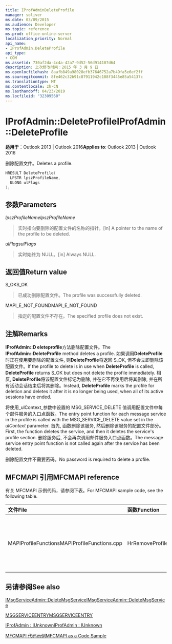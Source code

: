 ```yaml
---
title: IProfAdminDeleteProfile
manager: soliver
ms.date: 03/09/2015
ms.audience: Developer
ms.topic: reference
ms.prod: office-online-server
localization_priority: Normal
api_name:
- IProfAdmin.DeleteProfile
api_type:
- COM
ms.assetid: 730af2da-4c4a-42a7-9d52-56d914107d64
description: 上次修改时间：2015 年 3 月 9 日
ms.openlocfilehash: 8aafb849a98028efb37646752a7b49fa5e6ef2ff
ms.sourcegitcommit: 8fe462c32b91c87911942c188f3445e85a54137c
ms.translationtype: MT
ms.contentlocale: zh-CN
ms.lasthandoff: 04/23/2019
ms.locfileid: "32309560"
---
```

# <a name="iprofadmindeleteprofile"></a><span data-ttu-id="77f7b-103">IProfAdmin::DeleteProfile</span><span class="sxs-lookup"><span data-stu-id="77f7b-103">IProfAdmin::DeleteProfile</span></span>

  
  
<span data-ttu-id="77f7b-104">**适用于**：Outlook 2013 | Outlook 2016</span><span class="sxs-lookup"><span data-stu-id="77f7b-104">**Applies to**: Outlook 2013 | Outlook 2016</span></span> 
  
<span data-ttu-id="77f7b-105">删除配置文件。</span><span class="sxs-lookup"><span data-stu-id="77f7b-105">Deletes a profile.</span></span>
  
```cpp
HRESULT DeleteProfile(
  LPSTR lpszProfileName,
  ULONG ulFlags
);
```

## <a name="parameters"></a><span data-ttu-id="77f7b-106">参数</span><span class="sxs-lookup"><span data-stu-id="77f7b-106">Parameters</span></span>

 <span data-ttu-id="77f7b-107">_lpszProfileName_</span><span class="sxs-lookup"><span data-stu-id="77f7b-107">_lpszProfileName_</span></span>
  
> <span data-ttu-id="77f7b-108">实时指向要删除的配置文件的名称的指针。</span><span class="sxs-lookup"><span data-stu-id="77f7b-108">[in] A pointer to the name of the profile to be deleted.</span></span>
    
 <span data-ttu-id="77f7b-109">_ulFlags_</span><span class="sxs-lookup"><span data-stu-id="77f7b-109">_ulFlags_</span></span>
  
> <span data-ttu-id="77f7b-110">实时始终为 NULL。</span><span class="sxs-lookup"><span data-stu-id="77f7b-110">[in] Always NULL.</span></span> 
    
## <a name="return-value"></a><span data-ttu-id="77f7b-111">返回值</span><span class="sxs-lookup"><span data-stu-id="77f7b-111">Return value</span></span>

<span data-ttu-id="77f7b-112">S_OK</span><span class="sxs-lookup"><span data-stu-id="77f7b-112">S_OK</span></span> 
  
> <span data-ttu-id="77f7b-113">已成功删除配置文件。</span><span class="sxs-lookup"><span data-stu-id="77f7b-113">The profile was successfully deleted.</span></span>
    
<span data-ttu-id="77f7b-114">MAPI_E_NOT_FOUND</span><span class="sxs-lookup"><span data-stu-id="77f7b-114">MAPI_E_NOT_FOUND</span></span> 
  
> <span data-ttu-id="77f7b-115">指定的配置文件不存在。</span><span class="sxs-lookup"><span data-stu-id="77f7b-115">The specified profile does not exist.</span></span>
    
## <a name="remarks"></a><span data-ttu-id="77f7b-116">注解</span><span class="sxs-lookup"><span data-stu-id="77f7b-116">Remarks</span></span>

<span data-ttu-id="77f7b-117">**IProfAdmin::D eleteprofile**方法删除配置文件。</span><span class="sxs-lookup"><span data-stu-id="77f7b-117">The **IProfAdmin::DeleteProfile** method deletes a profile.</span></span> <span data-ttu-id="77f7b-118">如果调用**DeleteProfile**时正在使用要删除的配置文件, 则**DeleteProfile**将返回 S_OK, 但不会立即删除该配置文件。</span><span class="sxs-lookup"><span data-stu-id="77f7b-118">If the profile to delete is in use when **DeleteProfile** is called, **DeleteProfile** returns S_OK but does not delete the profile immediately.</span></span> <span data-ttu-id="77f7b-119">相反, **DeleteProfile**将该配置文件标记为删除, 并在它不再使用后将其删除, 并在所有活动会话结束后将其删除。</span><span class="sxs-lookup"><span data-stu-id="77f7b-119">Instead, **DeleteProfile** marks the profile for deletion and deletes it after it is no longer being used, when all of its active sessions have ended.</span></span> 
  
<span data-ttu-id="77f7b-120">将使用_ulContext_参数中设置的 MSG_SERVICE_DELETE 值调用配置文件中每个邮件服务的入口点函数。</span><span class="sxs-lookup"><span data-stu-id="77f7b-120">The entry point function for each message service in the profile is called with the MSG_SERVICE_DELETE value set in the  _ulContext_ parameter.</span></span> <span data-ttu-id="77f7b-121">首先, 函数删除该服务, 然后删除该服务的配置文件部分。</span><span class="sxs-lookup"><span data-stu-id="77f7b-121">First, the function deletes the service, and then it deletes the service's profile section.</span></span> <span data-ttu-id="77f7b-122">删除服务后, 不会再次调用邮件服务入口点函数。</span><span class="sxs-lookup"><span data-stu-id="77f7b-122">The message service entry point function is not called again after the service has been deleted.</span></span> 
  
<span data-ttu-id="77f7b-123">删除配置文件不需要密码。</span><span class="sxs-lookup"><span data-stu-id="77f7b-123">No password is required to delete a profile.</span></span>
  
## <a name="mfcmapi-reference"></a><span data-ttu-id="77f7b-124">MFCMAPI 引用</span><span class="sxs-lookup"><span data-stu-id="77f7b-124">MFCMAPI reference</span></span>

<span data-ttu-id="77f7b-125">有关 MFCMAPI 示例代码，请参阅下表。</span><span class="sxs-lookup"><span data-stu-id="77f7b-125">For MFCMAPI sample code, see the following table.</span></span>
  
|<span data-ttu-id="77f7b-126">**文件**</span><span class="sxs-lookup"><span data-stu-id="77f7b-126">**File**</span></span>|<span data-ttu-id="77f7b-127">**函数**</span><span class="sxs-lookup"><span data-stu-id="77f7b-127">**Function**</span></span>|<span data-ttu-id="77f7b-128">**备注**</span><span class="sxs-lookup"><span data-stu-id="77f7b-128">**Comment**</span></span>|
|:-----|:-----|:-----|
|<span data-ttu-id="77f7b-129">MAPIProfileFunctions</span><span class="sxs-lookup"><span data-stu-id="77f7b-129">MAPIProfileFunctions.cpp</span></span>  <br/> |<span data-ttu-id="77f7b-130">HrRemoveProfile</span><span class="sxs-lookup"><span data-stu-id="77f7b-130">HrRemoveProfile</span></span>  <br/> |<span data-ttu-id="77f7b-131">MFCMAPI 使用**IProfAdmin::D eleteprofile**方法删除选定的配置文件。</span><span class="sxs-lookup"><span data-stu-id="77f7b-131">MFCMAPI uses the **IProfAdmin::DeleteProfile** method to delete the selected profile.</span></span>  <br/> |
   
## <a name="see-also"></a><span data-ttu-id="77f7b-132">另请参阅</span><span class="sxs-lookup"><span data-stu-id="77f7b-132">See also</span></span>



[<span data-ttu-id="77f7b-133">IMsgServiceAdmin::DeleteMsgService</span><span class="sxs-lookup"><span data-stu-id="77f7b-133">IMsgServiceAdmin::DeleteMsgService</span></span>](imsgserviceadmin-deletemsgservice.md)
  
[<span data-ttu-id="77f7b-134">MSGSERVICEENTRY</span><span class="sxs-lookup"><span data-stu-id="77f7b-134">MSGSERVICEENTRY</span></span>](msgserviceentry.md)
  
[<span data-ttu-id="77f7b-135">IProfAdmin : IUnknown</span><span class="sxs-lookup"><span data-stu-id="77f7b-135">IProfAdmin : IUnknown</span></span>](iprofadminiunknown.md)


[<span data-ttu-id="77f7b-136">MFCMAPI 代码示例</span><span class="sxs-lookup"><span data-stu-id="77f7b-136">MFCMAPI as a Code Sample</span></span>](mfcmapi-as-a-code-sample.md)

